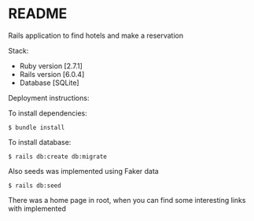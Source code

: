 # README

Rails application to find hotels and make a reservation

Stack:

* Ruby version [2.7.1]
* Rails version [6.0.4]
* Database [SQLite]

Deployment instructions:

To install dependencies:

`$ bundle install`

To install database:

`$ rails db:create db:migrate`

Also seeds was implemented using Faker data

`$ rails db:seed`

There was a home page in root, when you can find some interesting links
with implemented